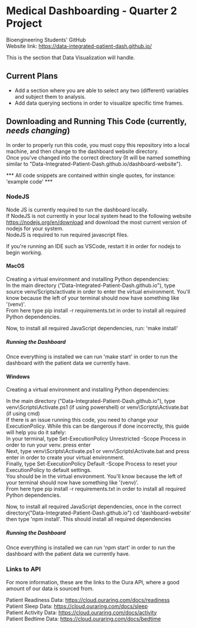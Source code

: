 # Medical Dashboarding - Quarter 2 Project

Bioengineering Students' GitHub
<br> Website link: https://data-integrated-patient-dash.github.io/

This is the section that Data Visualization will handle. 

## Current Plans
- Add a section where you are able to select any two (different) variables and subject them to analysis.<br>
- Add data querying sections in order to visualize specific time frames.


## Downloading and Running This Code (currently, *needs changing*)
In order to properly run this code, you must copy this repository into a local machine, and then change to the dashboard website directory. <br>Once you've changed into the correct directory (It will be named something similar to "Data-Integrated-Patient-Dash.github.io/dashboard-website").

 *** All code snippets are contained within single quotes, for instance: 'example code' ***

### NodeJS
Node JS is currently required to run the dashboard locally. <br> If NodeJS is not currently in your local system head to the following website https://nodejs.org/en/download and download the most current version of nodejs for your system.<br> 
NodeJS is required to run required javascript files.<br>

If you're running an IDE such as VSCode, restart it in order for nodejs to begin working. <br>

#### MacOS
Creating a virtual environment and installing Python dependencies:<br>
In the main directory ("Data-Integrated-Patient-Dash.github.io"), type source venv/Scripts/activate in order to enter the virtual environment.  You'll know because the left of your terminal should now have something like '(venv)'.<br>
From here type pip install -r requirements.txt in order to install all required Python dependencies. <br>

Now, to install all required JavaScript dependencies, run: 'make install' <br>

##### Running the Dashboard
Once everything is installed we can run 'make start' in order to run the dashboard with the patient data we currently have.

#### Windows
Creating a virtual environment and installing Python dependencies:<br>


In the main directory ("Data-Integrated-Patient-Dash.github.io"), type venv\Scripts\Activate.ps1 (if using powershell) or venv\Scripts\Activate.bat (if using cmd) <br>
If there is an issue running this code, you need to change your ExecutionPolicy. While this can be dangerous if done incorrectly, this guide will help you do it safely: <br>
In your terminal, type Set-ExecutionPolicy Unrestricted -Scope Process in order to run your venv. press enter <br>
Next, type venv\Scripts\Activate.ps1 or venv\Scripts\Activate.bat and press enter in order to create your virtual environment.<br>
Finally, type Set-ExecutionPolicy Default -Scope Process to reset your ExecutionPolicy to default settings.<br>
You should be in the virtual environment. You'll know because the left of your terminal should now have something like '(venv)'. <br>
From here type pip install -r requirements.txt in order to install all required Python dependencies. <br>

Now, to install all required JavaScript dependencies, once in the correct directory("Data-Integrated-Patient-Dash.github.io") cd 'dashboard-website' then type 'npm install'. This should install all required dependencies <br>

##### Running the Dashboard 
Once everything is installed we can run 'npm start' in order to run the dashboard with the patient data we currently have.<br>


### Links to API
For more information, these are the links to the Oura API, where a good amount of our data is sourced from. 

Patient Readiness Data: https://cloud.ouraring.com/docs/readiness <br>
Patient Sleep Data: https://cloud.ouraring.com/docs/sleep <br>
Patient Activity Data: https://cloud.ouraring.com/docs/activity <br>
Patient Bedtime Data: https://cloud.ouraring.com/docs/bedtime <br>

